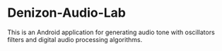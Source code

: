 # Denizon-Audio-Lab
This is an Android application for generating audio tone with oscillators filters and digital audio processing algorithms.
